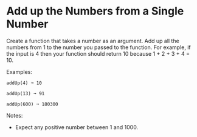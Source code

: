 # Add up the Numbers from a Single Number

Create a function that takes a number as an argument. Add up all the numbers from 1 to the number you passed to the function. For example, if the input is 4 then your function should return 10 because 1 + 2 + 3 + 4 = 10.

Examples:
```
addUp(4) ➞ 10

addUp(13) ➞ 91

addUp(600) ➞ 180300
```

Notes:
* Expect any positive number between 1 and 1000.
